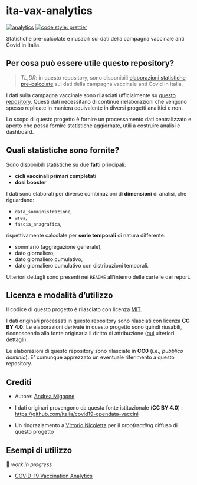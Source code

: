 # ita-vax-analytics

[![analytics](https://github.com/floatingpurr/ita-vax-analytics/actions/workflows/analytics.yml/badge.svg)](https://github.com/floatingpurr/ita-vax-analytics/actions/workflows/analytics.yml)
[![code style: prettier](https://img.shields.io/badge/code_style-prettier-ff69b4.svg?style=flat-square)](https://github.com/prettier/prettier)

Statistiche pre-calcolate e riusabili sui dati della campagna vaccinale anti Covid in Italia.

## Per cosa può essere utile questo repository?

>_TL;DR_: in questo repository, sono disponibili [elaborazioni statistiche pre-calcolate](data/00_ciclo_primario_e_booster) sui dati della campagna vaccinale anti Covid in Italia.

I dati sulla campagna vaccinale sono rilasciati ufficialmente su [questo repository](https://github.com/italia/covid19-opendata-vaccini). Questi dati necessitano di continue rielaborazioni che vengono spesso replicate in maniera equivalente in diversi progetti analitici e non.

Lo scopo di questo progetto è fornire un processamento dati centralizzato e aperto che possa fornire statistiche aggiornate, utili a costruire analisi e dashboard.

## Quali statistiche sono fornite?

Sono disponibili statistiche su due **fatti** principali:

* **cicli vaccinali primari completati**
* **dosi booster**

I dati sono elaborati per diverse combinazioni di **dimensioni** di analisi, che riguardano:

* `data_somministrazione`,
* `area`,
* `fascia_anagrafica`,

rispettivamente calcolate per **serie temporali** di natura differente:

* sommario (aggregazione generale),
* dato giornaliero,
* dato giornaliero cumulativo,
* dato giornaliero cumulativo con distribuzioni temporali.

Ulteriori dettagli sono presenti nei `README` all'intenro delle cartelle dei report.

## Licenza e modalità d’utilizzo

Il codice di questo progetto è rilasciato con licenza [MIT](LICENSE).

I dati originari processati in questo repository sono rilasciati con licenza **CC BY 4.0**. Le elaborazioni derivate in questo progetto sono quindi riusabili, riconoscendo alla fonte originaria il diritto di attribuzione ([qui](https://github.com/italia/covid19-opendata-vaccini/blob/master/LICENSE.md) ulteriori dettagli).

Le elaborazioni di questo repository sono rilasciate in **CC0** (i.e., _pubblico dominio_). E' comunque apprezzato un eventuale riferimento a questo repository.

## Crediti

* Autore: [Andrea Mignone](https://twitter.com/i_m_andrea)

* I dati originari provengono da questa fonte istituzionale (**CC BY 4.0**) : <https://github.com/italia/covid19-opendata-vaccini>

* Un ringraziamento a [Vittorio Nicoletta](https://twitter.com/vi__enne) per il _proofreading_ diffuso di questo progetto

## Esempi di utilizzo

🚧 _work in progress_

* [COVID-19 Vaccination Analytics](https://observablehq.com/@floatingpurr/italian-vaccination-analytics)
